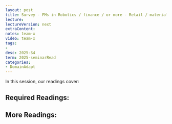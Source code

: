 ```yaml
---
layout: post
title: Survey - FMs in Robotics / finance / or more - Retail / material science / legal ? 
lecture: 
lectureVersion: next
extraContent: 
notes: team-x
video: team-x
tags:
- 
desc: 2025-S4
term: 2025-seminarRead
categories:
- DomainAdapt 
---
```



In this session, our readings cover: 

## Required Readings: 


  


## More Readings: 

